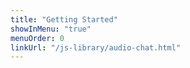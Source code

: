 ```yaml
---
title: "Getting Started"
showInMenu: "true"
menuOrder: 0
linkUrl: "/js-library/audio-chat.html"
---
```

